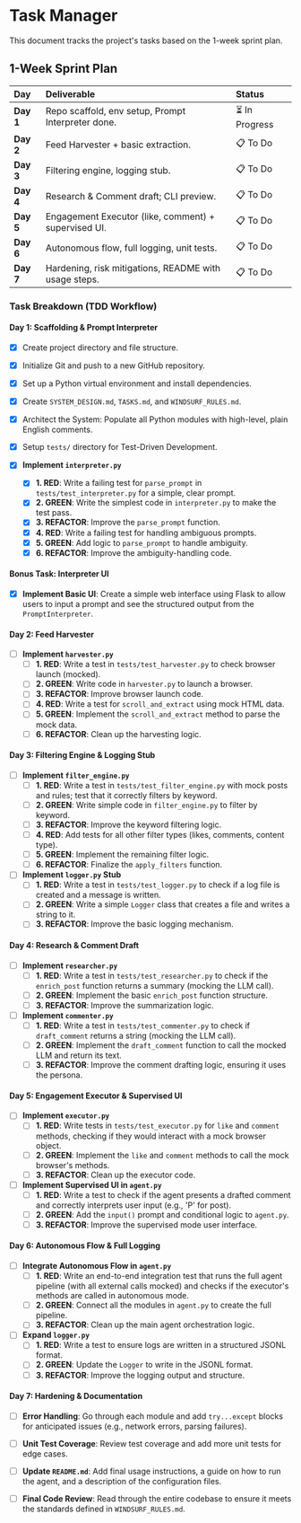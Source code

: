 # Task Manager

This document tracks the project's tasks based on the 1-week sprint plan.

## 1-Week Sprint Plan

| Day     | Deliverable                                         | Status      |
| :------ | :-------------------------------------------------- | :---------- |
| **Day 1** | Repo scaffold, env setup, Prompt Interpreter done.  | ⏳ In Progress |
| **Day 2** | Feed Harvester + basic extraction.                  | 📋 To Do     |
| **Day 3** | Filtering engine, logging stub.                     | 📋 To Do     |
| **Day 4** | Research & Comment draft; CLI preview.              | 📋 To Do     |
| **Day 5** | Engagement Executor (like, comment) + supervised UI.| 📋 To Do     |
| **Day 6** | Autonomous flow, full logging, unit tests.          | 📋 To Do     |
| **Day 7** | Hardening, risk mitigations, README with usage steps.| 📋 To Do     |

### Task Breakdown (TDD Workflow)

#### Day 1: Scaffolding & Prompt Interpreter
- [x] Create project directory and file structure.
- [x] Initialize Git and push to a new GitHub repository.
- [x] Set up a Python virtual environment and install dependencies.
- [x] Create `SYSTEM_DESIGN.md`, `TASKS.md`, and `WINDSURF_RULES.md`.
- [x] Architect the System: Populate all Python modules with high-level, plain English comments.
- [x] Setup `tests/` directory for Test-Driven Development.

- [x] **Implement `interpreter.py`**
    - [x] **1. RED**: Write a failing test for `parse_prompt` in `tests/test_interpreter.py` for a simple, clear prompt.
    - [x] **2. GREEN**: Write the simplest code in `interpreter.py` to make the test pass.
    - [x] **3. REFACTOR**: Improve the `parse_prompt` function.
    - [x] **4. RED**: Write a failing test for handling ambiguous prompts.
    - [x] **5. GREEN**: Add logic to `parse_prompt` to handle ambiguity.
    - [x] **6. REFACTOR**: Improve the ambiguity-handling code.

#### Bonus Task: Interpreter UI
- [x] **Implement Basic UI**: Create a simple web interface using Flask to allow users to input a prompt and see the structured output from the `PromptInterpreter`.

#### Day 2: Feed Harvester
- [ ] **Implement `harvester.py`**
    - [ ] **1. RED**: Write a test in `tests/test_harvester.py` to check browser launch (mocked).
    - [ ] **2. GREEN**: Write code in `harvester.py` to launch a browser.
    - [ ] **3. REFACTOR**: Improve browser launch code.
    - [ ] **4. RED**: Write a test for `scroll_and_extract` using mock HTML data.
    - [ ] **5. GREEN**: Implement the `scroll_and_extract` method to parse the mock data.
    - [ ] **6. REFACTOR**: Clean up the harvesting logic.

#### Day 3: Filtering Engine & Logging Stub
- [ ] **Implement `filter_engine.py`**
    - [ ] **1. RED**: Write a test in `tests/test_filter_engine.py` with mock posts and rules; test that it correctly filters by keyword.
    - [ ] **2. GREEN**: Write simple code in `filter_engine.py` to filter by keyword.
    - [ ] **3. REFACTOR**: Improve the keyword filtering logic.
    - [ ] **4. RED**: Add tests for all other filter types (likes, comments, content type).
    - [ ] **5. GREEN**: Implement the remaining filter logic.
    - [ ] **6. REFACTOR**: Finalize the `apply_filters` function.
- [ ] **Implement `logger.py` Stub**
    - [ ] **1. RED**: Write a test in `tests/test_logger.py` to check if a log file is created and a message is written.
    - [ ] **2. GREEN**: Write a simple `Logger` class that creates a file and writes a string to it.
    - [ ] **3. REFACTOR**: Improve the basic logging mechanism.

#### Day 4: Research & Comment Draft
- [ ] **Implement `researcher.py`**
    - [ ] **1. RED**: Write a test in `tests/test_researcher.py` to check if the `enrich_post` function returns a summary (mocking the LLM call).
    - [ ] **2. GREEN**: Implement the basic `enrich_post` function structure.
    - [ ] **3. REFACTOR**: Improve the summarization logic.
- [ ] **Implement `commenter.py`**
    - [ ] **1. RED**: Write a test in `tests/test_commenter.py` to check if `draft_comment` returns a string (mocking the LLM call).
    - [ ] **2. GREEN**: Implement the `draft_comment` function to call the mocked LLM and return its text.
    - [ ] **3. REFACTOR**: Improve the comment drafting logic, ensuring it uses the persona.

#### Day 5: Engagement Executor & Supervised UI
- [ ] **Implement `executor.py`**
    - [ ] **1. RED**: Write tests in `tests/test_executor.py` for `like` and `comment` methods, checking if they would interact with a mock browser object.
    - [ ] **2. GREEN**: Implement the `like` and `comment` methods to call the mock browser's methods.
    - [ ] **3. REFACTOR**: Clean up the executor code.
- [ ] **Implement Supervised UI in `agent.py`**
    - [ ] **1. RED**: Write a test to check if the agent presents a drafted comment and correctly interprets user input (e.g., 'P' for post).
    - [ ] **2. GREEN**: Add the `input()` prompt and conditional logic to `agent.py`.
    - [ ] **3. REFACTOR**: Improve the supervised mode user interface.

#### Day 6: Autonomous Flow & Full Logging
- [ ] **Integrate Autonomous Flow in `agent.py`**
    - [ ] **1. RED**: Write an end-to-end integration test that runs the full agent pipeline (with all external calls mocked) and checks if the executor's methods are called in autonomous mode.
    - [ ] **2. GREEN**: Connect all the modules in `agent.py` to create the full pipeline.
    - [ ] **3. REFACTOR**: Clean up the main agent orchestration logic.
- [ ] **Expand `logger.py`**
    - [ ] **1. RED**: Write a test to ensure logs are written in a structured JSONL format.
    - [ ] **2. GREEN**: Update the `Logger` to write in the JSONL format.
    - [ ] **3. REFACTOR**: Improve the logging output and structure.

#### Day 7: Hardening & Documentation
- [ ] **Error Handling**: Go through each module and add `try...except` blocks for anticipated issues (e.g., network errors, parsing failures).
- [ ] **Unit Test Coverage**: Review test coverage and add more unit tests for edge cases.
- [ ] **Update `README.md`**: Add final usage instructions, a guide on how to run the agent, and a description of the configuration files.

- [ ] **Final Code Review**: Read through the entire codebase to ensure it meets the standards defined in `WINDSURF_RULES.md`.
